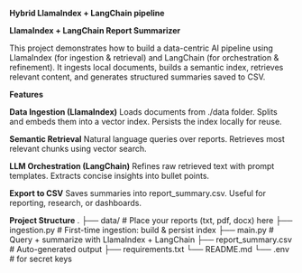 **Hybrid LlamaIndex + LangChain pipeline**

**LlamaIndex + LangChain Report Summarizer**

This project demonstrates how to build a data-centric AI pipeline using LlamaIndex (for ingestion & retrieval) and LangChain (for orchestration & refinement).
It ingests local documents, builds a semantic index, retrieves relevant content, and generates structured summaries saved to CSV.


**Features**

**Data Ingestion (LlamaIndex)**
Loads documents from ./data folder.
Splits and embeds them into a vector index.
Persists the index locally for reuse.

**Semantic Retrieval**
Natural language queries over reports.
Retrieves most relevant chunks using vector search.

**LLM Orchestration (LangChain)**
Refines raw retrieved text with prompt templates.
Extracts concise insights into bullet points.

**Export to CSV**
Saves summaries into report_summary.csv.
Useful for reporting, research, or dashboards.

**Project Structure**
.
├── data/                   # Place your reports (txt, pdf, docx) here
├── ingestion.py            # First-time ingestion: build & persist index
├── main.py                  # Query + summarize with LlamaIndex + LangChain
├── report_summary.csv      # Auto-generated output
├── requirements.txt
└── README.md
└── .env                    # for secret keys 

